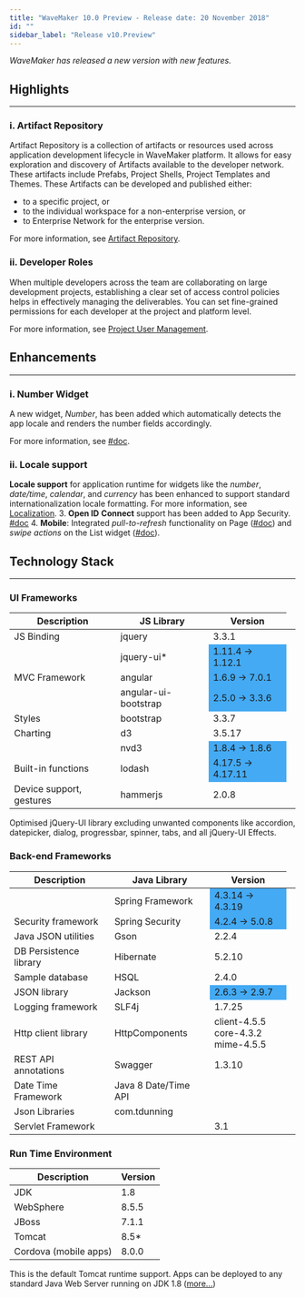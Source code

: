 ```yaml
---
title: "WaveMaker 10.0 Preview - Release date: 20 November 2018"
id: ""
sidebar_label: "Release v10.Preview"
---
```

*WaveMaker has released a new version with new features.*

## Highlights
---
### i. Artifact Repository

Artifact Repository is a collection of artifacts or resources used across application development lifecycle in WaveMaker platform. It allows for easy exploration and discovery of Artifacts available to the developer network. These artifacts include Prefabs, Project Shells, Project Templates and Themes. These Artifacts can be developed and published either:

*   to a specific project, or
*   to the individual workspace for a non-enterprise version, or
*   to Enterprise Network for the enterprise version.

For more information, see [Artifact Repository](/learn/app-development/wavemaker-overview/artifacts-repository/).

### ii. Developer Roles

When multiple developers across the team are collaborating on large development projects, establishing a clear set of access control policies helps in effectively managing the deliverables. You can set fine-grained permissions for each developer at the project and platform level. 

For more information, see [Project User Management](/learn/app-development/wavemaker-overview/project-user-management/).


## Enhancements
---

### i. Number Widget
A new widget, _Number_, has been added which automatically detects the app locale and renders the number fields accordingly.   

For more information, see [#doc](/learn/app-development/widgets/form-widgets/number/).

### ii. Locale support
**Locale support** for application runtime for widgets like the _number_, _date/time_, _calendar_, and _currency_ has been enhanced to support standard internationalization locale formatting. 
For more information, see [Localization](/learn/app-development/wavemaker-overview/localization).
3.  **Open ID** **Connect** support has been added to App Security. [#doc](/learn/app-development/app-security/authentication/#openid)
4.  **Mobile**: Integrated _pull-to-refresh_ functionality on Page ([#doc](/learn/how-tos/working-pull-refresh/)) and _swipe actions_ on the List widget ([#doc](/learn/how-tos/setting-swipe-gestures-list-widget/)).


## Technology Stack
---
### UI Frameworks

| Description | JS Library | Version |
| --- | --- | --- |
| JS Binding | jquery | 3.3.1 |
|  | jquery-ui* <td bgcolor="#44aaf4"> 1.11.4 -> 1.12.1 |
| MVC Framework | angular <td bgcolor="#44aaf4"> 1.6.9 -> 7.0.1 |
|  | angular-ui-bootstrap <td bgcolor="#44aaf4"> 2.5.0 -> 3.3.6 |
| Styles | bootstrap | 3.3.7 |
| Charting | d3 | 3.5.17 |
|  | nvd3 <td bgcolor="#44aaf4">1.8.4 -> 1.8.6 |
| Built-in functions | lodash <td bgcolor="#44aaf4">4.17.5 -> 4.17.11|
| Device support, gestures | hammerjs | 2.0.8 |

Optimised jQuery-UI library excluding unwanted components like accordion, datepicker, dialog, progressbar, spinner, tabs, and all jQuery-UI Effects.

### Back-end Frameworks

| Description | Java Library | Version |
| --- | --- | --- |
|  | Spring Framework <td bgcolor="#44aaf4"> 4.3.14 -> 4.3.19 |
| Security framework | Spring Security <td bgcolor="#44aaf4"> 4.2.4 -> 5.0.8 |
| Java JSON utilities | Gson | 2.2.4 |
| DB Persistence library | Hibernate | 5.2.10 |
| Sample database | HSQL | 2.4.0 |
| JSON library | Jackson <td bgcolor="#44aaf4"> 2.6.3 -> 2.9.7 |
| Logging framework | SLF4j | 1.7.25 |
| Http client library | HttpComponents | client-4.5.5<br>core-4.3.2<br> mime-4.5.5 |
| REST API annotations | Swagger | 1.3.10 |
| Date Time Framework | Java 8 Date/Time API |  |
| Json Libraries | com.tdunning |  |
| Servlet Framework |  | 3.1 |

### Run Time Environment

| Description | Version |
| --- | --- |
| JDK | 1.8 |
| WebSphere | 8.5.5 |
| JBoss | 7.1.1 |
| Tomcat | 8.5* |
| Cordova (mobile apps) | 8.0.0 |

This is the default Tomcat runtime support. Apps can be deployed to any standard Java Web Server running on JDK 1.8 ([more...](/learn/app-development/deployment/deployment-web-server/))